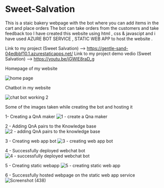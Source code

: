 # Sweet-Salvation
This is a staic bakery webpage with the bot where you can add items in the cart and place orders 
The bot can take orders from the customers and take feedback too 
I have created this website using html , css & javascipt and i have used AZURE BOT SERVICE , STATIC WEB APP to host the website .

Link to my project  (Sweet Salvation) --> https://gentle-sand-04edbbf10.1.azurestaticapps.net/
Link to my project demo vedio (Sweet Salvation) --> https://youtu.be/jGWIE8raD_g

Homepage of my website 

![home page](https://user-images.githubusercontent.com/88374001/164972264-53f951e3-43f5-463f-b913-9faa0a66ed24.png)

Chatbot in my website 

![chat bot working 2](https://user-images.githubusercontent.com/88374001/164972292-93f999db-e0b0-4883-a199-e3e2a51f71d0.png)

Some of the images taken while creating the bot and hosting it 

1- Creating a QnA maker
![1 - create a Qna maker](https://user-images.githubusercontent.com/88374001/164972313-142a44df-e53f-4ac3-bf9c-9c80587416ce.png)

2 - Adding QnA pairs to the Knowledge base 
![2 - adding QnA pairs to the knowledge base](https://user-images.githubusercontent.com/88374001/164972341-b72395ef-1edc-4aa8-aae1-d11d461fe16c.png)

3 - Creating web app bot 
![3 - creating web app bot](https://user-images.githubusercontent.com/88374001/164972357-657f4525-e909-4941-9188-45dd2e86b524.png)

4 - Successfully deployed webchat bot 
![4 - successfully deployed webchat bot](https://user-images.githubusercontent.com/88374001/164972379-605dd3b1-da67-4937-b5fe-27ea869f0103.png)

5 - Creating static webapp
![5 - creating static web app](https://user-images.githubusercontent.com/88374001/164972402-6072dbb4-efe5-463f-9c36-1f91652610b7.png)

6 - Successfully hosted webpage on the static web app service
![Screenshot (438)](https://user-images.githubusercontent.com/88374001/164979356-318ec175-3764-48df-8921-4a8f5e40769c.png)



